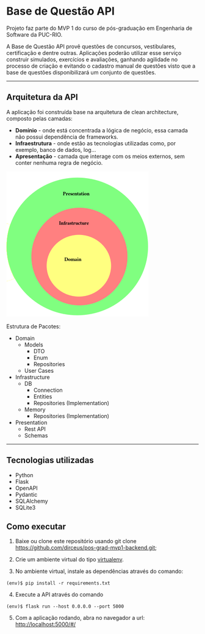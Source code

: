 # Base de Questão API

Projeto faz parte do MVP 1 do curso de pós-graduação em Engenharia de Software da PUC-RIO.

A Base de Questão API provê questões de concursos, vestibulares, certificação e dentre outras. Aplicações poderão 
utilizar esse serviço construir simulados, exercícios e avaliações, ganhando agilidade no processo de criação e evitando
o cadastro manual de questões visto que a base de questões disponibilizará um conjunto de questões.

---
## Arquitetura da API

A aplicação foi construída base na arquitetura de clean architecture, composto pelas camadas:

- **Domínio** - onde está concentrada a lógica de negócio, essa camada não possui dependência de frameworks.
- **Infraestrutura** - onde estão as tecnologias utilizadas como, por exemplo, banco de dados, log...  
- **Apresentação** - camada que interage com os meios externos, sem conter nenhuma regra de negócio.

![img.png](img.png)

Estrutura de Pacotes:

- Domain
  - Models
    - DTO
    - Enum
    - Repositories
  - User Cases
- Infrastructure
  - DB
    - Connection
    - Entities
    - Repositories (Implementation)
  - Memory
    - Repositories (Implementation)
- Presentation
  - Rest API
  - Schemas


---
## Tecnologias utilizadas

- Python
- Flask
- OpenAPI
- Pydantic
- SQLAlchemy
- SQLite3

## Como executar

1. Baixe ou clone este repositório usando git clone https://github.com/dirceus/pos-grad-mvp1-backend.git;

2. Crie um ambiente virtual do tipo [virtualenv](https://virtualenv.pypa.io/en/latest/installation.html).

3. No ambiente virtual, instale as dependências através do comando:
```
(env)$ pip install -r requirements.txt
```
4. Execute a API através do comando
```
(env)$ flask run --host 0.0.0.0 --port 5000
```
5. Com a aplicação rodando, abra no navegador a url: [http://localhost:5000/#/](http://localhost:5000/#/)
